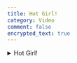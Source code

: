 ```yaml
---
title: Hot Girl!
category: Video
comment: false
encrypted_text: true
---
```

<details>
<summary>Hot Girl!</summary>
<video preload="none" autoplay="" muted="" loop="" playsinline="" webkit-playsinline="">
<source src="//cloud.video.alibaba.com/play/u/2153292369/p/1/e/6/t/1/d/hd/234422154401.mp4"></video>
